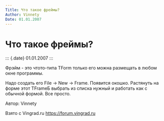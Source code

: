 ```yaml
---
Title: Что такое фреймы?
Author: Vinnety
Date: 01.01.2007
---
```



Что такое фреймы?
=================

::: {.date}
01.01.2007
:::

Фрэйм - это чтото-типа TForm только его можна размещать в любом окне
программы.

Надо создать его File -\> New -\> Frame. Появится окошко. Растянуть на
форме этот TFrameБ выбрать из списка нужный и работать как с обычной
формой. Все просто.

Автор: Vinnety

Взято с Vingrad.ru <https://forum.vingrad.ru>
